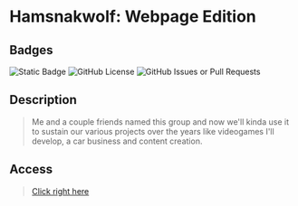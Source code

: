 
# Hamsnakwolf: Webpage Edition

## Badges

![Static Badge](https://img.shields.io/badge/STATUS-Under_Development-blue?style=for-the-badge&logo=html5&logoColor=ffffff) ![GitHub License](https://img.shields.io/github/license/alexeiman/hamsnakwolf.github.io?style=for-the-badge) ![GitHub Issues or Pull Requests](https://img.shields.io/github/issues/alexeiman/hamsnakwolf.github.io?style=for-the-badge)

## Description

> Me and a couple friends named this group and now we'll kinda use it to sustain our various projects over the years like videogames
> I'll develop, a car business and content creation.

## Access

> [Click right here](https://alexeiman.github.io/hamsnakwolf.github.io/)
